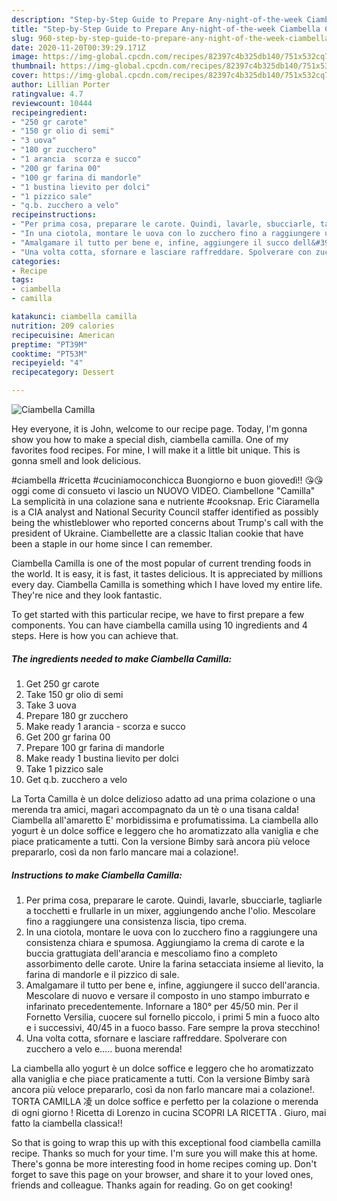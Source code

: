 ```yaml
---
description: "Step-by-Step Guide to Prepare Any-night-of-the-week Ciambella Camilla"
title: "Step-by-Step Guide to Prepare Any-night-of-the-week Ciambella Camilla"
slug: 960-step-by-step-guide-to-prepare-any-night-of-the-week-ciambella-camilla
date: 2020-11-20T00:39:29.171Z
image: https://img-global.cpcdn.com/recipes/82397c4b325db140/751x532cq70/ciambella-camilla-recipe-main-photo.jpg
thumbnail: https://img-global.cpcdn.com/recipes/82397c4b325db140/751x532cq70/ciambella-camilla-recipe-main-photo.jpg
cover: https://img-global.cpcdn.com/recipes/82397c4b325db140/751x532cq70/ciambella-camilla-recipe-main-photo.jpg
author: Lillian Porter
ratingvalue: 4.7
reviewcount: 10444
recipeingredient:
- "250 gr carote"
- "150 gr olio di semi"
- "3 uova"
- "180 gr zucchero"
- "1 arancia  scorza e succo"
- "200 gr farina 00"
- "100 gr farina di mandorle"
- "1 bustina lievito per dolci"
- "1 pizzico sale"
- "q.b. zucchero a velo"
recipeinstructions:
- "Per prima cosa, preparare le carote. Quindi, lavarle, sbucciarle, tagliarle a tocchetti e frullarle in un mixer, aggiungendo anche l&#39;olio. Mescolare fino a raggiungere una consistenza liscia, tipo crema."
- "In una ciotola, montare le uova con lo zucchero fino a raggiungere una consistenza chiara e spumosa. Aggiungiamo la crema di carote e la buccia grattugiata dell&#39;arancia e mescoliamo fino a completo assorbimento delle carote. Unire la farina setacciata insieme al lievito, la farina di mandorle e il pizzico di sale."
- "Amalgamare il tutto per bene e, infine, aggiungere il succo dell&#39;arancia. Mescolare di nuovo e versare il composto in uno stampo imburrato e infarinato precedentemente. Infornare a 180° per 45/50 min. Per il Fornetto Versilia, cuocere sul fornello piccolo, i primi 5 min a fuoco alto e i successivi, 40/45 in a fuoco basso. Fare sempre la prova stecchino!"
- "Una volta cotta, sfornare e lasciare raffreddare. Spolverare con zucchero a velo e..... buona merenda!"
categories:
- Recipe
tags:
- ciambella
- camilla

katakunci: ciambella camilla 
nutrition: 209 calories
recipecuisine: American
preptime: "PT39M"
cooktime: "PT53M"
recipeyield: "4"
recipecategory: Dessert

---
```



![Ciambella Camilla](https://img-global.cpcdn.com/recipes/82397c4b325db140/751x532cq70/ciambella-camilla-recipe-main-photo.jpg)

Hey everyone, it is John, welcome to our recipe page. Today, I'm gonna show you how to make a special dish, ciambella camilla. One of my favorites food recipes. For mine, I will make it a little bit unique. This is gonna smell and look delicious.

#ciambella #ricetta #cuciniamoconchicca Buongiorno e buon giovedì!! 😘😘 oggi come di consueto vi lascio un NUOVO VIDEO. Ciambellone &#34;Camilla&#34; La semplicità in una colazione sana e nutriente #cooksnap. Eric Ciaramella is a CIA analyst and National Security Council staffer identified as possibly being the whistleblower who reported concerns about Trump&#39;s call with the president of Ukraine. Ciambellette are a classic Italian cookie that have been a staple in our home since I can remember.

Ciambella Camilla is one of the most popular of current trending foods in the world. It is easy, it is fast, it tastes delicious. It is appreciated by millions every day. Ciambella Camilla is something which I have loved my entire life. They're nice and they look fantastic.


To get started with this particular recipe, we have to first prepare a few components. You can have ciambella camilla using 10 ingredients and 4 steps. Here is how you can achieve that.

<!--inarticleads1-->

##### The ingredients needed to make Ciambella Camilla:

1. Get 250 gr carote
1. Take 150 gr olio di semi
1. Take 3 uova
1. Prepare 180 gr zucchero
1. Make ready 1 arancia - scorza e succo
1. Get 200 gr farina 00
1. Prepare 100 gr farina di mandorle
1. Make ready 1 bustina lievito per dolci
1. Take 1 pizzico sale
1. Get q.b. zucchero a velo


La Torta Camilla è un dolce delizioso adatto ad una prima colazione o una merenda tra amici, magari accompagnato da un tè o una tisana calda! Ciambella all&#39;amaretto E&#39; morbidissima e profumatissima. La ciambella allo yogurt è un dolce soffice e leggero che ho aromatizzato alla vaniglia e che piace praticamente a tutti. Con la versione Bimby sarà ancora più veloce prepararlo, così da non farlo mancare mai a colazione!. 

<!--inarticleads2-->

##### Instructions to make Ciambella Camilla:

1. Per prima cosa, preparare le carote. Quindi, lavarle, sbucciarle, tagliarle a tocchetti e frullarle in un mixer, aggiungendo anche l&#39;olio. Mescolare fino a raggiungere una consistenza liscia, tipo crema.
1. In una ciotola, montare le uova con lo zucchero fino a raggiungere una consistenza chiara e spumosa. Aggiungiamo la crema di carote e la buccia grattugiata dell&#39;arancia e mescoliamo fino a completo assorbimento delle carote. Unire la farina setacciata insieme al lievito, la farina di mandorle e il pizzico di sale.
1. Amalgamare il tutto per bene e, infine, aggiungere il succo dell&#39;arancia. Mescolare di nuovo e versare il composto in uno stampo imburrato e infarinato precedentemente. Infornare a 180° per 45/50 min. Per il Fornetto Versilia, cuocere sul fornello piccolo, i primi 5 min a fuoco alto e i successivi, 40/45 in a fuoco basso. Fare sempre la prova stecchino!
1. Una volta cotta, sfornare e lasciare raffreddare. Spolverare con zucchero a velo e..... buona merenda!


La ciambella allo yogurt è un dolce soffice e leggero che ho aromatizzato alla vaniglia e che piace praticamente a tutti. Con la versione Bimby sarà ancora più veloce prepararlo, così da non farlo mancare mai a colazione!. TORTA CAMILLA 凌 un dolce soffice e perfetto per la colazione o merenda di ogni giorno ! Ricetta di Lorenzo in cucina SCOPRI LA RICETTA ︎. Giuro, mai fatto la ciambella classica!! 

So that is going to wrap this up with this exceptional food ciambella camilla recipe. Thanks so much for your time. I'm sure you will make this at home. There's gonna be more interesting food in home recipes coming up. Don't forget to save this page on your browser, and share it to your loved ones, friends and colleague. Thanks again for reading. Go on get cooking!
